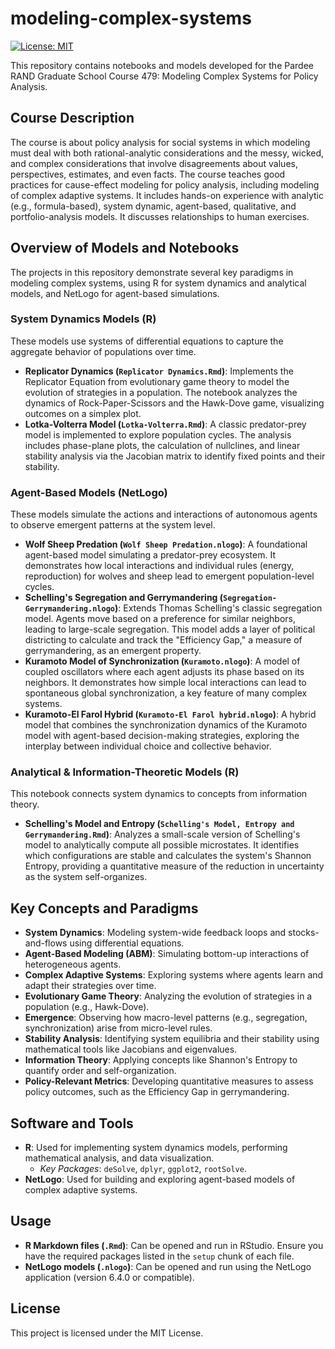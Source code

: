 # modeling-complex-systems

[![License: MIT](https://img.shields.io/badge/License-MIT-blue.svg)](https://opensource.org/licenses/MIT)

This repository contains notebooks and models developed for the Pardee RAND Graduate School Course 479: Modeling Complex Systems for Policy Analysis.

## Course Description

The course is about policy analysis for social systems in which modeling must deal with both rational-analytic considerations and the messy, wicked, and complex considerations that involve disagreements about values, perspectives, estimates, and even facts. The course teaches good practices for cause-effect modeling for policy analysis, including modeling of complex adaptive systems. It includes hands-on experience with analytic (e.g., formula-based), system dynamic, agent-based, qualitative, and portfolio-analysis models. It discusses relationships to human exercises.

## Overview of Models and Notebooks

The projects in this repository demonstrate several key paradigms in modeling complex systems, using R for system dynamics and analytical models, and NetLogo for agent-based simulations.

### System Dynamics Models (R)

These models use systems of differential equations to capture the aggregate behavior of populations over time.

-   **Replicator Dynamics (`Replicator Dynamics.Rmd`)**: Implements the Replicator Equation from evolutionary game theory to model the evolution of strategies in a population. The notebook analyzes the dynamics of Rock-Paper-Scissors and the Hawk-Dove game, visualizing outcomes on a simplex plot.
-   **Lotka-Volterra Model (`Lotka-Volterra.Rmd`)**: A classic predator-prey model is implemented to explore population cycles. The analysis includes phase-plane plots, the calculation of nullclines, and linear stability analysis via the Jacobian matrix to identify fixed points and their stability.

### Agent-Based Models (NetLogo)

These models simulate the actions and interactions of autonomous agents to observe emergent patterns at the system level.

-   **Wolf Sheep Predation (`Wolf Sheep Predation.nlogo`)**: A foundational agent-based model simulating a predator-prey ecosystem. It demonstrates how local interactions and individual rules (energy, reproduction) for wolves and sheep lead to emergent population-level cycles.
-   **Schelling's Segregation and Gerrymandering (`Segregation-Gerrymandering.nlogo`)**: Extends Thomas Schelling's classic segregation model. Agents move based on a preference for similar neighbors, leading to large-scale segregation. This model adds a layer of political districting to calculate and track the "Efficiency Gap," a measure of gerrymandering, as an emergent property.
-   **Kuramoto Model of Synchronization (`Kuramoto.nlogo`)**: A model of coupled oscillators where each agent adjusts its phase based on its neighbors. It demonstrates how simple local interactions can lead to spontaneous global synchronization, a key feature of many complex systems.
-   **Kuramoto-El Farol Hybrid (`Kuramoto-El Farol hybrid.nlogo`)**: A hybrid model that combines the synchronization dynamics of the Kuramoto model with agent-based decision-making strategies, exploring the interplay between individual choice and collective behavior.

### Analytical & Information-Theoretic Models (R)

This notebook connects system dynamics to concepts from information theory.

-   **Schelling's Model and Entropy (`Schelling's Model, Entropy and Gerrymandering.Rmd`)**: Analyzes a small-scale version of Schelling's model to analytically compute all possible microstates. It identifies which configurations are stable and calculates the system's Shannon Entropy, providing a quantitative measure of the reduction in uncertainty as the system self-organizes.

## Key Concepts and Paradigms

-   **System Dynamics**: Modeling system-wide feedback loops and stocks-and-flows using differential equations.
-   **Agent-Based Modeling (ABM)**: Simulating bottom-up interactions of heterogeneous agents.
-   **Complex Adaptive Systems**: Exploring systems where agents learn and adapt their strategies over time.
-   **Evolutionary Game Theory**: Analyzing the evolution of strategies in a population (e.g., Hawk-Dove).
-   **Emergence**: Observing how macro-level patterns (e.g., segregation, synchronization) arise from micro-level rules.
-   **Stability Analysis**: Identifying system equilibria and their stability using mathematical tools like Jacobians and eigenvalues.
-   **Information Theory**: Applying concepts like Shannon's Entropy to quantify order and self-organization.
-   **Policy-Relevant Metrics**: Developing quantitative measures to assess policy outcomes, such as the Efficiency Gap in gerrymandering.

## Software and Tools

-   **R**: Used for implementing system dynamics models, performing mathematical analysis, and data visualization.
    -   *Key Packages*: `deSolve`, `dplyr`, `ggplot2`, `rootSolve`.
-   **NetLogo**: Used for building and exploring agent-based models of complex adaptive systems.

## Usage

-   **R Markdown files (`.Rmd`)**: Can be opened and run in RStudio. Ensure you have the required packages listed in the `setup` chunk of each file.
-   **NetLogo models (`.nlogo`)**: Can be opened and run using the NetLogo application (version 6.4.0 or compatible).

## License

This project is licensed under the MIT License.
